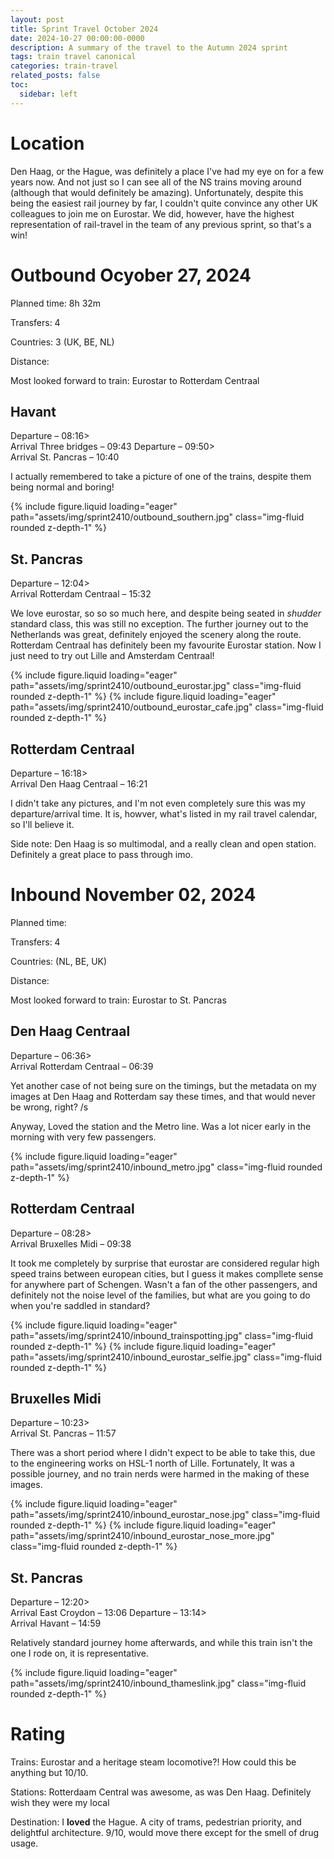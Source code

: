 ```yaml
---
layout: post
title: Sprint Travel October 2024
date: 2024-10-27 00:00:00-0000
description: A summary of the travel to the Autumn 2024 sprint
tags: train travel canonical
categories: train-travel
related_posts: false
toc:
  sidebar: left
---
```


# Location

Den Haag, or the Hague, was definitely a place I've had my eye on for a few years now. And not just so I can see all of the NS trains moving around (although that would definitely be amazing).
Unfortunately, despite this being the easiest rail journey by far, I couldn't quite convince any other UK colleagues to join me on Eurostar. We did, however, have the highest representation of rail-travel in the team of any previous sprint, so that's a win!

# Outbound Ocyober 27, 2024

Planned time: 8h 32m

Transfers: 4

Countries: 3 (UK, BE, NL)

Distance: 

Most looked forward to train: Eurostar to Rotterdam Centraal

## Havant
Departure – 08:16><br>Arrival Three bridges – 09:43
Departure – 09:50><br>Arrival St. Pancras – 10:40

I actually remembered to take a picture of one of the trains, despite them being normal and boring!

<swiper-container keyboard="true" navigation="true" pagination="true" pagination-clickable="true" pagination-dynamic-bullets="true" rewind="true">
  <swiper-slide>{% include figure.liquid loading="eager" path="assets/img/sprint2410/outbound_southern.jpg" class="img-fluid rounded z-depth-1" %}</swiper-slide>
</swiper-container>

## St. Pancras
Departure – 12:04><br>Arrival Rotterdam Centraal – 15:32

We love eurostar, so so so much here, and despite being seated in *shudder* standard class, this was still no exception. The further journey out to the Netherlands was great, definitely enjoyed the scenery along the route.
Rotterdam Centraal has definitely been my favourite Eurostar station. Now I just need to try out Lille and Amsterdam Centraal!

<swiper-container keyboard="true" navigation="true" pagination="true" pagination-clickable="true" pagination-dynamic-bullets="true" rewind="true">
  <swiper-slide>{% include figure.liquid loading="eager" path="assets/img/sprint2410/outbound_eurostar.jpg" class="img-fluid rounded z-depth-1" %}</swiper-slide>
  <swiper-slide>{% include figure.liquid loading="eager" path="assets/img/sprint2410/outbound_eurostar_cafe.jpg" class="img-fluid rounded z-depth-1" %}</swiper-slide>
</swiper-container>

## Rotterdam Centraal
Departure – 16:18><br>Arrival Den Haag Centraal – 16:21

I didn't take any pictures, and I'm not even completely sure this was my departure/arrival time. It is, howver, what's listed in my rail travel calendar, so I'll believe it.

Side note: Den Haag is so multimodal, and a really clean and open station. Definitely a great place to pass through imo.

# Inbound November 02, 2024

Planned time: 

Transfers: 4

Countries: (NL, BE, UK)

Distance: 

Most looked forward to train: Eurostar to St. Pancras

## Den Haag Centraal
Departure – 06:36><br>Arrival Rotterdam Centraal – 06:39

Yet another case of not being sure on the timings, but the metadata on my images at Den Haag and Rotterdam say these times, and that would never be wrong, right? /s

Anyway, Loved the station and the Metro line. Was a lot nicer early in the morning with very few passengers.

<swiper-container keyboard="true" navigation="true" pagination="true" pagination-clickable="true" pagination-dynamic-bullets="true" rewind="true">
  <swiper-slide>{% include figure.liquid loading="eager" path="assets/img/sprint2410/inbound_metro.jpg" class="img-fluid rounded z-depth-1" %}</swiper-slide>
</swiper-container>

## Rotterdam Centraal
Departure – 08:28><br>Arrival Bruxelles Midi – 09:38

It took me completely by surprise that eurostar are considered regular high speed trains between european cities, but I guess it makes compllete sense for anywhere part of Schengen. Wasn't a fan of the other passengers, and definitely not the noise level of the families, but what are you going to do when you're saddled in standard?

<swiper-container keyboard="true" navigation="true" pagination="true" pagination-clickable="true" pagination-dynamic-bullets="true" rewind="true">
  <swiper-slide>{% include figure.liquid loading="eager" path="assets/img/sprint2410/inbound_trainspotting.jpg" class="img-fluid rounded z-depth-1" %}</swiper-slide>
  <swiper-slide>{% include figure.liquid loading="eager" path="assets/img/sprint2410/inbound_eurostar_selfie.jpg" class="img-fluid rounded z-depth-1" %}</swiper-slide>
</swiper-container>

## Bruxelles Midi
Departure – 10:23><br>Arrival St. Pancras – 11:57

There was a short period where I didn't expect to be able to take this, due to the engineering works on HSL-1 north of Lille. Fortunately, It was a possible journey, and no train nerds were harmed in the making of these images.

<swiper-container keyboard="true" navigation="true" pagination="true" pagination-clickable="true" pagination-dynamic-bullets="true" rewind="true">
  <swiper-slide>{% include figure.liquid loading="eager" path="assets/img/sprint2410/inbound_eurostar_nose.jpg" class="img-fluid rounded z-depth-1" %}</swiper-slide>
  <swiper-slide>{% include figure.liquid loading="eager" path="assets/img/sprint2410/inbound_eurostar_nose_more.jpg" class="img-fluid rounded z-depth-1" %}</swiper-slide>
</swiper-container>

## St. Pancras
Departure – 12:20><br>Arrival East Croydon – 13:06
Departure – 13:14><br>Arrival Havant – 14:59

Relatively standard journey home afterwards, and while this train isn't the one I rode on, it is representative.

<swiper-container keyboard="true" navigation="true" pagination="true" pagination-clickable="true" pagination-dynamic-bullets="true" rewind="true">
  <swiper-slide>{% include figure.liquid loading="eager" path="assets/img/sprint2410/inbound_thameslink.jpg" class="img-fluid rounded z-depth-1" %}</swiper-slide>
</swiper-container>

# Rating

Trains: Eurostar and a heritage steam locomotive?! How could this be anything but 10/10.

Stations: Rotterdaam Central was awesome, as was Den Haag. Definitely wish they were my local

Destination: I **loved** the Hague. A city of trams, pedestrian priority, and delightful architecture. 9/10, would move there except for the smell of drug usage.